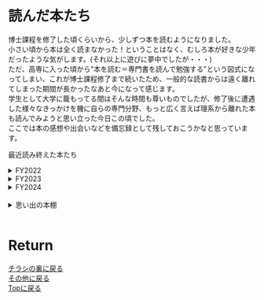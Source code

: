<!-- Google tag (gtag.js) -->
<script async src="https://www.googletagmanager.com/gtag/js?id=G-8P412RLRC8"></script>
<script>
  window.dataLayer = window.dataLayer || [];
  function gtag(){dataLayer.push(arguments);}
  gtag('js', new Date());

  gtag('config', 'G-8P412RLRC8');
</script>

# 読んだ本たち

博士課程を修了した頃くらいから、少しずつ本を読むようになりました。<br>
小さい頃から本は全く読まなかった！ということはなく、むしろ本が好きな少年だったような気がします。(それ以上に遊びに夢中でしたが・・・)<br>
ただ、高専に入った頃から"本を読む＝専門書を読んで勉強する"という図式になってしまい、これが博士課程修了まで続いたため、一般的な読書からは遠く離れてしまった期間が長かったなあと今になって感じます。<br>
学生として大学に籠もってる間はそんな時間も尊いものでしたが、修了後に遭遇した様々なきっかけを機に自らの専門分野、もっと広く言えば理系から離れた本も読んでみようと思い立った今日この頃でした。
<br>
ここでは本の感想や出会いなどを備忘録として残しておこうかなと思っています。
<br>

最近読み終えた本たち
<details>
<summary>FY2022</summary>
<a href="./book/bochan.html" target="_self">坊っちゃん</a><br>
老人と海<br>
<a href="./book/sin.html" target="_self">罪と罰</a><br>
Die with zero<br>
</details>

<details>
<summary>FY2023</summary>
<a href="./book/yohaku.html" target="_self">ロシア語の余白の余白</a><br>
ロシア語だけの青春<br>
早すぎた男 南部陽一郎物語<br>
ことばと思考<br>
無限の天才―夭逝の数学者・ラマヌジャン<br>
言語哲学がはじまる<br>
マヤ文明の謎<br>
外国語の遊園地<br>
<a href="./book/israel.html" target="_self">イスラエル 人類史上最もやっかいな問題</a><br>
ご冗談でしょう, ファインマンさん<br>
チョムスキー<br>
現象学<br>
もっとにぎやかな外国語の世界<br>
量子力学と私<br>
ロウソクの科学<br>
言語起源論-旋律と音楽的模倣について-<br>
魏志倭人伝<br>
動物農場<br>
言語の本質<br>
<a href="./book/coffee.html" target="_self">珈琲店タレーランの事件簿</a><br>
さよならドビュッシー<br>
おやすみラフマニノフ<br>
船を編む<br>
</details>

<details>
<summary>FY2024</summary>
甲賀忍法帖<br>
現代暗号入門<br>
社会契約論<br>
北欧の神話<br>
なぜ働いていると本が読めなくなるのか<br>
若きウェルテルの悩み<br>
アファンタジア:イメージのない世界で生きる<br>
目の見えない人は世界をどう見ているのか<br>
翻訳教室 ―はじめの一歩<br>
ヒトコブラクダ層戦争<br>
1984<br>
Steins;Gate<br>
言語が違えば、世界が違って見えるわけ<br>
数学者の思案<br>
アヒルと鴨のコインロッカー<br>
鴨川ホルモー<br>
ヘルマン・ヘッセ エッセイ全集 第7巻<br>
悟浄出立<br>
貧困の文化<br>
タタール人の砂漠<br>
ノルウェイの森<br>
夜は短し歩けよ乙女<br>
プロジェクト・ヘイル・メアリー<br>
とっぴんぱらりの風太郎<br>
プリンセス・トヨトミ<br>
数の発明<br>
Back to the future<br>
ことばと文化
</details>
<br>

<details>
<summary>思い出の本棚</summary>

(昔読んだ本で、記憶や印象に残っているものたち)<br>
<a href="./book/3gokushi_blue.html" target="_self">三国志</a><br>
<!-- 三国志2<br> -->
信長私記<br>
ライトノベルたち<br>
DDD<br>
Newton 2008年12月号<br>
キッテル固体物理学<br>
基礎物理学演習, 明解演習微分積分<br>
電子スピン共鳴<br>
<!-- <a href="./book/3gokushi_blue.html" target="_self">三国志2</a><br>
<a href="./book/3gokushi_blue.html" target="_self">信長私記</a><br>
<a href="./book/3gokushi_blue.html" target="_self">ライトノベルたち</a><br>
<a href="./book/3gokushi_blue.html" target="_self">DDD</a><br>
<a href="./book/3gokushi_blue.html" target="_self">ニュートン特別号</a><br>
<a href="./book/3gokushi_blue.html" target="_self">キッテル固体物理学</a><br>
<a href="./book/3gokushi_blue.html" target="_self">基礎物理学演習</a><br>
<a href="./book/3gokushi_blue.html" target="_self">明快演習 微分積分</a><br>
<a href="./book/3gokushi_blue.html" target="_self">電子スピン共鳴</a><br> -->
</details>
<br>


# Return
[チラシの裏に戻る](./zakki.md)<br>
[その他に戻る](../others.md)<br>
[Topに戻る](https://motoyashinozaki.github.io/minidora/)